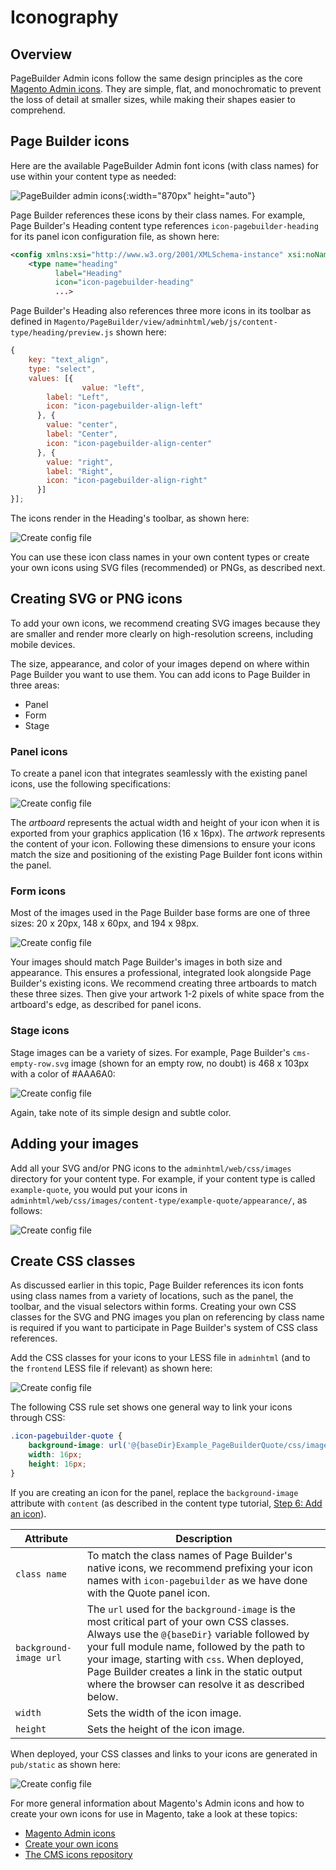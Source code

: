 # Iconography

## Overview

PageBuilder Admin icons follow the same design principles as the core [Magento Admin icons]. They are simple, flat, and monochromatic to prevent the loss of detail at smaller sizes, while making their shapes easier to comprehend.

## Page Builder icons

Here are the available PageBuilder Admin font icons (with class names) for use within your content type as needed:

![PageBuilder admin icons](../images/pagebuilder-icons.png){:width="870px" height="auto"}

Page Builder references these icons by their class names. For example, Page Builder's Heading content type references `icon-pagebuilder-heading` for its panel icon configuration file, as shown here:

```xml
<config xmlns:xsi="http://www.w3.org/2001/XMLSchema-instance" xsi:noNamespaceSchemaLocation="urn:magento:module:Magento_PageBuilder:etc/content_type.xsd">
    <type name="heading"
          label="Heading"
          icon="icon-pagebuilder-heading"
          ...>
```

Page Builder's Heading also references three more icons in its toolbar as defined in `Magento/PageBuilder/view/adminhtml/web/js/content-type/heading/preview.js` shown here:

```js
{
    key: "text_align",
    type: "select",
    values: [{
				value: "left",
        label: "Left",
        icon: "icon-pagebuilder-align-left"
      }, {
        value: "center",
        label: "Center",
        icon: "icon-pagebuilder-align-center"
      }, {
        value: "right",
        label: "Right",
        icon: "icon-pagebuilder-align-right"
      }]
}];
```

The icons render in the Heading's toolbar, as shown here:

![Create config file](../images/iconography-toolbar-icons.png)

You can use these icon class names in your own content types or create your own icons using SVG files (recommended) or PNGs, as described next.

## Creating SVG or PNG icons

To add your own icons, we recommend creating SVG images because they are smaller and render more clearly on high-resolution screens, including mobile devices. 

The size, appearance, and color of your images depend on where within Page Builder you want to use them. You can add icons to Page Builder in three areas:

- Panel
- Form
- Stage

### Panel icons

To create a panel icon that integrates seamlessly with the existing panel icons, use the following specifications:

![Create config file](../images/step6-icon-properties.png)

The *artboard* represents the actual width and height of your icon when it is exported from your graphics application (16 x 16px). The *artwork* represents the content of your icon. Following these dimensions to ensure your icons match the size and positioning of the existing Page Builder font icons within the panel.

### Form icons

Most of the images used in the Page Builder base forms are one of three sizes: 20 x 20px, 148 x 60px, and 194 x 98px.

![Create config file](../images/iconography-form-icons.png)

Your images should match Page Builder's images in both size and appearance. This ensures a professional, integrated look alongside Page Builder's existing icons. We recommend creating three artboards to match these three sizes. Then give your artwork 1-2 pixels of white space from the artboard's edge, as described for panel icons.

### Stage icons

Stage images can be a variety of sizes. For example, Page Builder's `cms-empty-row.svg` image (shown for an empty row, no doubt) is 468 x 103px with a color of #AAA6A0:

![Create config file](../images/iconography-stage-images.png)

Again, take note of its simple design and subtle color. 

## Adding your images

Add all your SVG and/or PNG icons to the `adminhtml/web/css/images` directory for your content type. For example, if your content type is called `example-quote`, you would put your icons in `adminhtml/web/css/images/content-type/example-quote/appearance/`, as follows: 

![Create config file](../images/iconography-adding-icons.png)

## Create CSS classes

As discussed earlier in this topic, Page Builder references its icon fonts using class names from a variety of locations, such as the panel, the toolbar, and the visual selectors within forms. Creating your own CSS classes for the SVG and PNG images you plan on referencing by class name is required if you want to participate in Page Builder's system of CSS class references. 

Add the CSS classes for your icons to your LESS file in `adminhtml` (and to the `frontend` LESS file if relevant) as shown here:

![Create config file](../images/step6-icon-style.png)

The following CSS rule set shows one general way to link your icons through CSS:  

```css
.icon-pagebuilder-quote {
    background-image: url('@{baseDir}Example_PageBuilderQuote/css/images/content-type/example-quote/appearance/icon-pagebuilder-quote.svg');
    width: 16px;
    height: 16px;
}
```

If you are creating an icon for the panel, replace the `background-image` attribute with `content` (as described in the content type tutorial, [Step 6: Add an icon](../create-basic-content-type/step-6-add-icon.md)).

| Attribute              | Description                                                  |
| ---------------------- | ------------------------------------------------------------ |
| `class name`           | To match the class names of Page Builder's native icons, we recommend prefixing your icon names with `icon-pagebuilder` as we have done with the Quote panel icon. |
| `background-image url` | The `url` used for the `background-image` is the most critical part of your own CSS classes. Always use the `@{baseDir}` variable followed by your full module name, followed by the path to your image, starting with `css`. When deployed, Page Builder creates a link in the static output where the browser can resolve it as described below. |
| `width`                | Sets the width of the icon image.                            |
| `height`               | Sets the height of the icon image.                           |

When deployed, your CSS classes and links to your icons are generated in `pub/static` as shown here: 

![Create config file](../images/step6-icon-link-static.png)

For more general information about Magento's Admin icons and how to create your own icons for use in Magento, take a look at these topics:

* [Magento Admin icons]
* [Create your own icons]
* [The CMS icons repository]



[Magento Admin icons]: https://devdocs.magento.com/guides/v2.2/pattern-library/graphics/iconography/iconography.html
[Create your own icons]: https://devdocs.magento.com/guides/v2.2/pattern-library/graphics/iconography/iconography.html#creating-icons
[The CMS icons repository]: https://github.com/magento-ux/cms-icons

